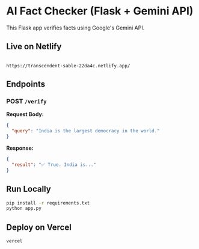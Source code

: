 # AI Fact Checker (Flask + Gemini API)

This Flask app verifies facts using Google's Gemini API.

## Live on Netlify

```

https://transcendent-sable-22da4c.netlify.app/

```

## Endpoints

### POST `/verify`

**Request Body:**
```json
{
  "query": "India is the largest democracy in the world."
}
```

**Response:**
```json
{
  "result": "✅ True. India is..."
}
```

## Run Locally

```bash
pip install -r requirements.txt
python app.py
```

## Deploy on Vercel

```bash
vercel
```

